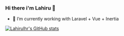 ### Hi there i'm Lahiru 👋

- 🔭 I’m currently working with Laravel + Vue + Inertia

[![Lahirulhr's GitHub stats](https://github-readme-stats.vercel.app/api?username=lahirulhr)](https://github.com/anuraghazra/github-readme-stats)
